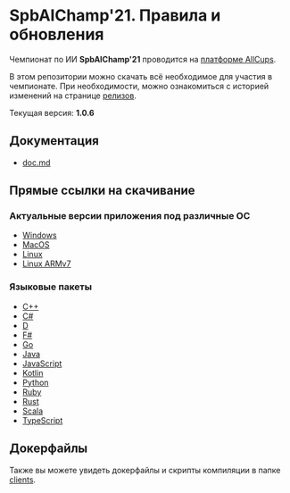 # SpbAIChamp'21. Правила и обновления

Чемпионат по ИИ **SpbAIChamp'21** проводится на [платформе AllCups](https://cups.online/ru/contests/spbaichamp21).

В этом репозитории можно скачать всё необходимое для участия в чемпионате.
При необходимости, можно ознакомиться с историей изменений на странице [релизов](https://github.com/All-Cups/spbaichamp21/releases).

Текущая версия: **1.0.6**

## Документация

- [doc.md](doc/doc.md)

## Прямые ссылки на скачивание

### Актуальные версии приложения под различные ОС

- [Windows](https://github.com/All-Cups/spbaichamp21/releases/download/v1.0.6/app-windows.zip)
- [MacOS](https://github.com/All-Cups/spbaichamp21/releases/download/v1.0.6/app-macos.tar.gz)
- [Linux](https://github.com/All-Cups/spbaichamp21/releases/download/v1.0.6/app-linux.tar.gz)
- [Linux ARMv7](https://github.com/All-Cups/spbaichamp21/releases/download/v1.0.6/app-linux-armv7.tar.gz)

### Языковые пакеты

- [С++](https://github.com/All-Cups/spbaichamp21/releases/download/v1.0.1/client-cpp.zip)
- [C#](https://github.com/All-Cups/spbaichamp21/releases/download/v1.0.1/client-csharp.zip)
- [D](https://github.com/All-Cups/spbaichamp21/releases/download/v1.0.1/client-dlang.zip)
- [F#](https://github.com/All-Cups/spbaichamp21/releases/download/v1.0.1/client-fsharp.zip)
- [Go](https://github.com/All-Cups/spbaichamp21/releases/download/v1.0.1/client-go.zip)
- [Java](https://github.com/All-Cups/spbaichamp21/releases/download/v1.0.1/client-java.zip)
- [JavaScript](https://github.com/All-Cups/spbaichamp21/releases/download/v1.0.1/client-javascript.zip)
- [Kotlin](https://github.com/All-Cups/spbaichamp21/releases/download/v1.0.1/client-kotlin.zip)
- [Python](https://github.com/All-Cups/spbaichamp21/releases/download/v1.0.1/client-python.zip)
- [Ruby](https://github.com/All-Cups/spbaichamp21/releases/download/v1.0.1/client-ruby.zip)
- [Rust](https://github.com/All-Cups/spbaichamp21/releases/download/v1.0.1/client-rust.zip)
- [Scala](https://github.com/All-Cups/spbaichamp21/releases/download/v1.0.1/client-scala.zip)
- [TypeScript](https://github.com/All-Cups/spbaichamp21/releases/download/v1.0.1/client-typescript.zip)

## Докерфайлы

Также вы можете увидеть докерфайлы и скрипты компиляции в папке [clients](clients).
